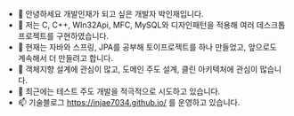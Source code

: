 - 👋 안녕하세요 개발인재가 되고 싶은 개발자 박인재입니다.
- 👀 저는 C, C++, WIn32Api, MFC, MySQL와 디자인패턴을 적용해 여러 데스크톱 프로젝트를 구현하였습니다.
- 🌱 현재는 자바와 스프링, JPA를 공부해 토이프로젝트를 하나 만들었고, 앞으로도 계속해서 더 만들려고 합니다.
- 💞️ 객체지향 설계에 관심이 많고, 도메인 주도 설계, 클린 아키텍처에 관심이 많습니다.
- 🤔 최근에는 테스트 주도 개발을 적극적으로 시도하고 있습니다.
- 📫 기술블로그 https://injae7034.github.io/ 를 운영하고 있습니다. 

<!---
injae7034/injae7034 is a ✨ special ✨ repository because its `README.md` (this file) appears on your GitHub profile.
You can click the Preview link to take a look at your changes.
--->
